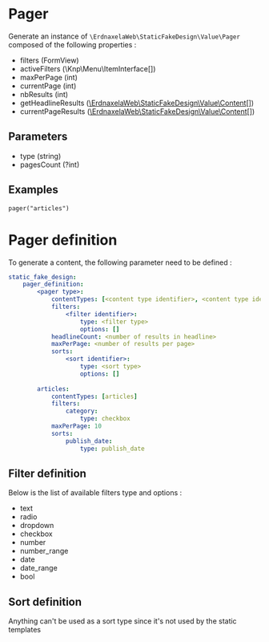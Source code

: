 # Pager

Generate an instance of `\ErdnaxelaWeb\StaticFakeDesign\Value\Pager` composed of the following properties :

- filters (FormView)
- activeFilters (\Knp\Menu\ItemInterface[])
- maxPerPage (int)
- currentPage (int)
- nbResults (int)
- getHeadlineResults ([\ErdnaxelaWeb\StaticFakeDesign\Value\Content](content.md)[])
- currentPageResults ([\ErdnaxelaWeb\StaticFakeDesign\Value\Content](content.md)[])

## Parameters
- type (string)
- pagesCount (?int)

## Examples
```twig
pager("articles")
```

# Pager definition

To generate a content, the following parameter need to be defined :

```yaml
static_fake_design:
    pager_definition:
        <pager type>:
            contentTypes: [<content type identifier>, <content type identifier>]
            filters:
                <filter identifier>:
                    type: <filter type>
                    options: []
            headlineCount: <number of results in headline>
            maxPerPage: <number of results per page>
            sorts: 
                <sort identifier>:
                    type: <sort type>
                    options: []
    
        articles:
            contentTypes: [articles]
            filters:
                category:
                    type: checkbox
            maxPerPage: 10
            sorts:
                publish_date:
                    type: publish_date
```

## Filter definition

Below is the list of available filters type and options :
- text
- radio
- dropdown
- checkbox
- number
- number_range
- date
- date_range
- bool

## Sort definition

Anything can't be used as a sort type since it's not used by the static templates
